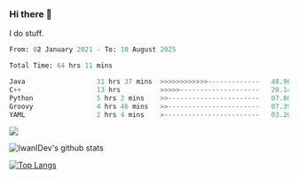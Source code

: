 ### Hi there 👋
I do stuff.

<!--START_SECTION:waka-->

```python
From: 02 January 2021 - To: 10 August 2025

Total Time: 64 hrs 11 mins

Java                  31 hrs 37 mins  >>>>>>>>>>>>-------------   48.96 %
C++                   13 hrs          >>>>>--------------------   20.14 %
Python                5 hrs 2 mins    >>-----------------------   07.80 %
Groovy                4 hrs 46 mins   >>-----------------------   07.39 %
YAML                  2 hrs 4 mins    >------------------------   03.20 %
```

<!--END_SECTION:waka-->

![](https://komarev.com/ghpvc/?username=IwanIDev&color=orange)

![IwanIDev's github stats](https://github-readme-stats.vercel.app/api?username=IwanIDev&count_private=true&show_icons=true&theme=gruvbox&include_all_commits=true)

[![Top Langs](https://github-readme-stats.vercel.app/api/top-langs/?username=IwanIDev&theme=gruvbox)](https://github.com/anuraghazra/github-readme-stats)
